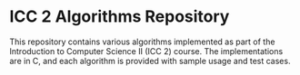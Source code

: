 # ICC 2 Algorithms Repository

This repository contains various algorithms implemented as part of the Introduction to Computer Science II (ICC 2) course. The implementations are in C, and each algorithm is provided with sample usage and test cases.
